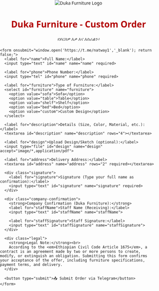 <!DOCTYPE html>
<html lang="en">
<head>
  <meta charset="UTF-8" />
  <meta name="viewport" content="width=device-width, initial-scale=1.0"/>
  <title>Duka Furniture - Order Form</title>
  <style>
    body {
      font-family: 'Segoe UI', sans-serif;
      background: url('https://i.imgur.com/z0nTBSU.jpeg') no-repeat center center fixed;
      background-size: cover;
      margin: 0;
      padding: 0;
    }

    .container {
      max-width: 600px;
      background: rgba(255, 255, 255, 0.95);
      margin: 50px auto;
      padding: 30px 40px;
      border-radius: 12px;
      box-shadow: 0 4px 12px rgba(0,0,0,0.1);
      position: relative;
    }

    .logo {
      text-align: center;
      margin-bottom: 20px;
    }

    .logo img {
      max-width: 180px;
      height: auto;
    }

    h1 {
      text-align: center;
      color: #b10000;
    }

    .slogan {
      text-align: center;
      font-style: italic;
      color: #333;
      margin-bottom: 20px;
    }

    label {
      display: block;
      margin-top: 15px;
      font-weight: bold;
    }

    input[type="text"],
    input[type="tel"],
    input[type="file"],
    select,
    textarea {
      width: 100%;
      padding: 10px;
      margin-top: 6px;
      border: 1px solid #ccc;
      border-radius: 6px;
      font-size: 16px;
    }

    .signature {
      margin-top: 25px;
    }

    .signature label {
      font-weight: bold;
    }

    .signature input {
      border: none;
      border-bottom: 1px solid #000;
      width: 100%;
      background: transparent;
    }

    .legal {
      font-size: 13px;
      color: #555;
      margin-top: 20px;
      line-height: 1.4em;
    }

    .company-confirmation {
      margin-top: 30px;
      border-top: 1px dashed #888;
      padding-top: 20px;
    }

    .company-confirmation label {
      display: block;
      margin-top: 10px;
    }

    .company-confirmation input {
      border: none;
      border-bottom: 1px solid #000;
      width: 100%;
      background: transparent;
    }

    a.telegram-button,
    button[type="submit"] {
      display: block;
      text-align: center;
      background-color: #0088cc;
      color: #fff;
      padding: 14px;
      font-size: 18px;
      margin-top: 25px;
      border-radius: 6px;
      text-decoration: none;
      border: none;
      cursor: pointer;
    }

    a.telegram-button:hover,
    button[type="submit"]:hover {
      background-color: #0077b3;
    }
  </style>
</head>
<body>
  <div class="container">
    <div class="logo">
      <img src="https://i.imgur.com/GaB2IVT.png" alt="Duka Furniture Logo">
    </div>
    <h1>Duka Furniture - Custom Order</h1>
    <p class="slogan">የይርስዎ እቃ እና እስራልን፥</p>

    <form onsubmit="window.open('https://t.me/natway1','_blank'); return false;">
      <label for="name">Full Name:</label>
      <input type="text" id="name" name="name" required>

      <label for="phone">Phone Number:</label>
      <input type="tel" id="phone" name="phone" required>

      <label for="furniture">Type of Furniture:</label>
      <select id="furniture" name="furniture">
        <option value="sofa">Sofa</option>
        <option value="table">Table</option>
        <option value="shelf">Shelf</option>
        <option value="bed">Bed</option>
        <option value="custom">Custom Design</option>
      </select>

      <label for="description">Details (Size, Color, Material, etc.):</label>
      <textarea id="description" name="description" rows="4"></textarea>

      <label for="design">Upload Design/Sketch (optional):</label>
      <input type="file" id="design" name="design" accept="image/*,application/pdf">

      <label for="address">Delivery Address:</label>
      <textarea id="address" name="address" rows="2" required></textarea>

      <div class="signature">
        <label for="signature">Signature (Type your full name as confirmation):</label>
        <input type="text" id="signature" name="signature" required>
      </div>

      <div class="company-confirmation">
        <strong>Company Confirmation (Duka Furniture):</strong>
        <label for="staffName">Staff Name (Receiving):</label>
        <input type="text" id="staffName" name="staffName">

        <label for="staffSignature">Staff Signature:</label>
        <input type="text" id="staffSignature" name="staffSignature">
      </div>

      <div class="legal">
        <strong>Legal Note:</strong><br>
        According to the <em>Ethiopian Civil Code Article 1675</em>, a contract is an agreement made by two or more persons to create, modify, or extinguish an obligation. Submitting this form confirms your acceptance of the offer, including furniture specifications, payment terms, and delivery.
      </div>

      <button type="submit">📤 Submit Order via Telegram</button>
    </form>
  </div>
</body>
</html>
